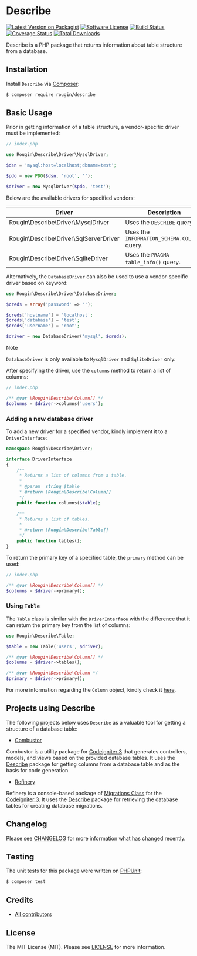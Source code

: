 # Describe

[![Latest Version on Packagist][ico-version]][link-packagist]
[![Software License][ico-license]][link-license]
[![Build Status][ico-build]][link-build]
[![Coverage Status][ico-coverage]][link-coverage]
[![Total Downloads][ico-downloads]][link-downloads]

Describe is a PHP package that returns information about table structure from a database.

## Installation

Install `Describe` via [Composer](https://getcomposer.org/):

``` bash
$ composer require rougin/describe
```

## Basic Usage

Prior in getting information of a table structure, a vendor-specific driver must be implemented:

``` php
// index.php

use Rougin\Describe\Driver\MysqlDriver;

$dsn = 'mysql:host=localhost;dbname=test';

$pdo = new PDO($dsn, 'root', '');

$driver = new MysqlDriver($pdo, 'test');
```

Below are the available drivers for specified vendors:

| Driver                                 | Description                                  | Vendor                                                                        |
|----------------------------------------|----------------------------------------------|-------------------------------------------------------------------------------|
| Rougin\Describe\Driver\MysqlDriver     | Uses the `DESCRIBE` query.                   | [MySQL](https://www.mysql.com/)                                               |
| Rougin\Describe\Driver\SqlServerDriver | Uses the `INFORMATION_SCHEMA.COLUMNS` query. | [SQL Server](https://www.microsoft.com/en-us/sql-server/sql-server-downloads) |
| Rougin\Describe\Driver\SqliteDriver    | Uses the `PRAGMA table_info()` query.        | [SQLite](https://www.sqlite.org/)                                             |

Alternatively, the `DatabaseDriver` can also be used to use a vendor-specific driver based on keyword:

``` php
use Rougin\Describe\Driver\DatabaseDriver;

$creds = array('password' => '');

$creds['hostname'] = 'localhost';
$creds['database'] = 'test';
$creds['username'] = 'root';

$driver = new DatabaseDriver('mysql', $creds);
```

> [!NOTE]
> `DatabaseDriver` is only available to `MysqlDriver` and `SqliteDriver` only.

After specifying the driver, use the `columns` method to return a list of columns:

``` php
// index.php

/** @var \Rougin\Describe\Column[] */
$columns = $driver->columns('users');
```

### Adding a new database driver

To add a new driver for a specified vendor, kindly implement it to a `DriverInterface`:

``` php
namespace Rougin\Describe\Driver;

interface DriverInterface
{
    /**
     * Returns a list of columns from a table.
     *
     * @param  string $table
     * @return \Rougin\Describe\Column[]
     */
    public function columns($table);

    /**
     * Returns a list of tables.
     *
     * @return \Rougin\Describe\Table[]
     */
    public function tables();
}
```

To return the primary key of a specified table, the `primary` method can be used:

``` php
// index.php

/** @var \Rougin\Describe\Column[] */
$columns = $driver->primary();
```

### Using `Table`

The `Table` class is similar with the `DriverInterface` with the difference that it can return the primary key from the list of columns:

``` php
use Rougin\Describe\Table;

$table = new Table('users', $driver);

/** @var \Rougin\Describe\Column[] */
$columns = $driver->tables();

/** @var \Rougin\Describe\Column */
$primary = $driver->primary();
```

For more information regarding the `Column` object, kindly check it [here](https://github.com/rougin/describe/blob/master/src/Column.php).

## Projects using Describe

The following projects below uses `Describe` as a valuable tool for getting a structure of a database table:

* [Combustor](https://roug.in/combustor/)

Combustor is a utility package for [Codeigniter 3](https://codeigniter.com/userguide3/) that generates controllers, models, and views based on the provided database tables. It uses the [Describe](https://roug.in/describe/) package for getting columns from a database table and as the basis for code generation.

* [Refinery](https://roug.in/refinery/)

Refinery is a console-based package of [Migrations Class](https://www.codeigniter.com/userguide3/libraries/migration.html) for the [Codeigniter 3](https://codeigniter.com/userguide3). It uses the [Describe](https://roug.in/describe/) package for retrieving the database tables for creating database migrations.

## Changelog

Please see [CHANGELOG][link-changelog] for more information what has changed recently.

## Testing

The unit tests for this package were written on [PHPUnit](https://phpunit.de/index.html):

``` bash
$ composer test
```

## Credits

- [All contributors][link-contributors]

## License

The MIT License (MIT). Please see [LICENSE][link-license] for more information.

[ico-build]: https://img.shields.io/github/actions/workflow/status/rougin/describe/build.yml?style=flat-square
[ico-coverage]: https://img.shields.io/codecov/c/github/rougin/describe?style=flat-square
[ico-downloads]: https://img.shields.io/packagist/dt/rougin/describe.svg?style=flat-square
[ico-license]: https://img.shields.io/badge/license-MIT-brightgreen.svg?style=flat-square
[ico-version]: https://img.shields.io/packagist/v/rougin/describe.svg?style=flat-square

[link-build]: https://github.com/rougin/describe/actions
[link-changelog]: https://github.com/rougin/describe/blob/master/CHANGELOG.md
[link-contributors]: https://github.com/rougin/describe/contributors
[link-coverage]: https://app.codecov.io/gh/rougin/describe
[link-downloads]: https://packagist.org/packages/rougin/describe
[link-license]: https://github.com/rougin/describe/blob/master/LICENSE.md
[link-packagist]: https://packagist.org/packages/rougin/describe
